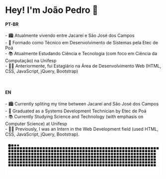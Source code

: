 <!--<img align="right" height="100%" src="https://raw.githubusercontent.com/gist/JoaoPedroZampoli/7957b487985d3ca82aac0f72002cf2a6/raw/ff061a184f4f3c2f563f3b88a038333b5d008225/githubmainpagecard.svg"/>-->

<h1 align="left">Hey! I'm João Pedro 👋
</h1>
<h4>PT-BR</h4>
<p>
- 🏙️ Atualmente vivendo entre Jacareí e São José dos Campos
<br>
- 🏫 Formado como Técnico em Desenvolvimento de Sistemas pela Etec de Poá
<br>
- 📚 Atualmente Estudando Ciência e Tecnologia (com foco em Ciência da Computação) na Unifesp
<br>
- 👨‍💻 Anteriormente, fui Estagiário na Área de Desenvolvimento Web (HTML, CSS, JavaScript, jQuery, Bootstrap)
</p>
<br>
<h4>EN</h4>
<p>
- 🏙️ Currently spliting my time between Jacareí and São José dos Campos
<br>
- 🏫 Graduated as a Systems Development Technician by Etec de Poá
<br>
- 📚 Currently Studying Science and Technology (with emphasis on Computer Science) at Unifesp
<br>
- 👨‍💻 Previously, I was an Intern in the Web Development field (used HTML, CSS, JavaScript, jQuery, Bootstrap).
</p>

<picture>
  <source media="(prefers-color-scheme: dark)" srcset="https://raw.githubusercontent.com/JoaoPedroZampoli/JoaoPedroZampoli/output/github-contribution-grid-snake-dark.svg">
  <source media="(prefers-color-scheme: light)" srcset="https://raw.githubusercontent.com/JoaoPedroZampoli/JoaoPedroZampoli/output/github-contribution-grid-snake.svg">
  <img alt="github contribution grid snake animation" src="https://raw.githubusercontent.com/JoaoPedroZampoli/JoaoPedroZampoli/output/github-contribution-grid-snake.svg">
</picture>

<!--<a align="right" href="https://git.io/streak-stats"><img align="right" src="https://streak-stats.demolab.com?user=JoaoPedroZampoli&theme=sunset-gradient&border_radius=16&background=45%2C302B63%2C24243E" alt="GitHub Streak" /></a>-->
<!--<p align="left"><img src="https://komarev.com/ghpvc/?username=joaopedrozampoli&color=blue" alt="Profile Views"/></p>-->
<!--
**Jpsz2014/Jpsz2014** is a ✨ _special_ ✨ repository because its `README.md` (this file) appears on your GitHub profile.

Here are some ideas to get you started:

- 🔭 I’m currently working on ...
- 🌱 I’m currently learning ...
- 👯 I’m looking to collaborate on ...
- 🤔 I’m looking for help with ...
- 💬 Ask me about ...
- 📫 How to reach me: ...
- 😄 Pronouns: ...
- ⚡ Fun fact: ...
-->

